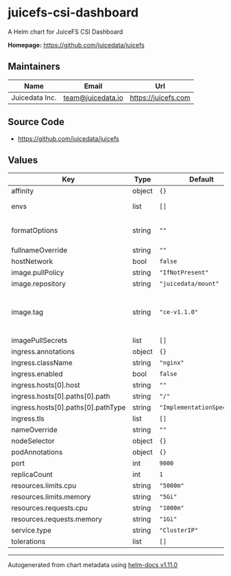 # juicefs-csi-dashboard

A Helm chart for JuiceFS CSI Dashboard

**Homepage:** <https://github.com/juicedata/juicefs>

## Maintainers

| Name | Email | Url |
| ---- | ------ | --- |
| Juicedata Inc. | <team@juicedata.io> | <https://juicefs.com> |

## Source Code

* <https://github.com/juicedata/juicefs>

## Values

| Key | Type | Default | Description |
|-----|------|---------|-------------|
| affinity | object | `{}` |  |
| envs | list | `[]` | Environment variables for the dashboard container Example:  - name: JFSCHAN    value: "gluster" |
| formatOptions | string | `""` | JuiceFS format options. Separated by spaces Example: "--inodes=1000000 --block-size=4M" Ref: https://juicefs.com/docs/community/command_reference#format |
| fullnameOverride | string | `""` |  |
| hostNetwork | bool | `false` |  |
| image.pullPolicy | string | `"IfNotPresent"` |  |
| image.repository | string | `"juicedata/mount"` |  |
| image.tag | string | `"ce-v1.1.0"` | Overrides the image tag which defaults to the chart appVersion. For JuiceFS Community Edition, use ce-vx.x.x style tags For JuiceFS Enterprise Edition, use ee-vx.x.x style tags Find the latest built images in our docker image repo: https://hub.docker.com/r/juicedata/mount |
| imagePullSecrets | list | `[]` |  |
| ingress.annotations | object | `{}` |  |
| ingress.className | string | `"nginx"` |  |
| ingress.enabled | bool | `false` |  |
| ingress.hosts[0].host | string | `""` |  |
| ingress.hosts[0].paths[0].path | string | `"/"` |  |
| ingress.hosts[0].paths[0].pathType | string | `"ImplementationSpecific"` |  |
| ingress.tls | list | `[]` |  |
| nameOverride | string | `""` |  |
| nodeSelector | object | `{}` |  |
| podAnnotations | object | `{}` |  |
| port | int | `9000` |  |
| replicaCount | int | `1` |  |
| resources.limits.cpu | string | `"5000m"` |  |
| resources.limits.memory | string | `"5Gi"` |  |
| resources.requests.cpu | string | `"1000m"` |  |
| resources.requests.memory | string | `"1Gi"` |  |
| service.type | string | `"ClusterIP"` |  |
| tolerations | list | `[]` |  |

----------------------------------------------
Autogenerated from chart metadata using [helm-docs v1.11.0](https://github.com/norwoodj/helm-docs/releases/v1.11.0)
